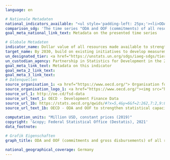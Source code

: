 ```yaml
---
language: en    

# Nationale Metadaten    
national_indicators_available: "<ul style='padding-left: 25px;'><li>ODA and OOF (commitments) to strengthen statistical capacity</li> <li> ODA and OOF (gross disbursements) to strengthen statistical capacity</li></ul>"    
comparison_sdg: 'The time series "ODA and OOF (commitments) of all resources made available to strengthen statistical capacity in developing countries" is partly compliant with the global metadata. The time series "ODA and OOF (gross disbursements) of all resources made available to strengthen statistical capacity in developing countries" provides additional information.'    
goal_meta_national_link_text: Metadata on the presented time series    

# Globale Metadaten    
indicator_name: Dollar value of all resources made available to strengthen statistical capacity in developing countries    
target_name: By 2030, build on existing initiatives to develop measurements of progress on sustainable development that complement gross domestic product, and support statistical capacity-building in developing countries    
un_designated_tier: <a href="https://unstats.un.org/sdgs/iaeg-sdgs/tier-classification/" title="Click here for more information on the UN tier classification."  target="_blank">Tier I</a>    
un_custodian_agency: Partnership in Statistics for Development in the 21st Century (PARIS21)    
goal_meta_link_text: Metadata on this indicator    
goal_meta_2_link_text:     
goal_meta_3_link_text:         
# Datenquellen
source_organisation_1: <a href="https://www.oecd.org/"> Organisation for Economic Co-operation and Development (OECD) </a>
source_organisation_logo_1: <a href="https://www.oecd.org/"><img src="https://g205sdgs.github.io/sdg-indicators/public/OrgImgEn/oecd.png" alt="Logo oecd" style="height:60px; width:148px"/></a>
source_url_1: http://oe.cd/fsd-data
source_url_text_1: OECD - Development Finance Data
source_url_1b: https://stats.oecd.org/qwids/#?x=5,4&y=6&f=2:262,7:2,9:85,3:73,8:85,1:10&q=2:262+7:2+9:85+3:73+8:85+1:10+5:3,4+4:1,2+6:2010,2011,2012,2013,2014,2015,2016,2017,2018,2019,2020
source_url_text_1b: OECD - ODA and OOF to strengthen statistical capacity
    
computation_units: "Million USD, constant prices (2019)"    
copyright: '&copy; Federal Statistical Office (Destatis), 2021'    
data_footnote:     

# Grafik Eigenschaften    
graph_title: ODA and OOF (commitments and gross disbursements) of all resources made available to strengthen statistical capacity    

national_geographical_coverage: Germany    
---
```


<span></span>